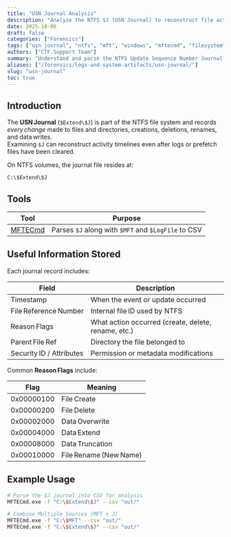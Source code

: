 ```yaml
---
title: "USN Journal Analysis"
description: "Analyze the NTFS $J (USN Journal) to reconstruct file activity timelines and detect deletions, renames, and other changes."
date: 2025-10-06
draft: false
categories: ["Forensics"]
tags: ["usn journal", "ntfs", "mft", "windows", "mftecmd", "filesystem"]
authors: ["CTF.Support Team"]
summary: "Understand and parse the NTFS Update Sequence Number Journal ($J) to trace file modifications, creations, and deletions during forensic investigations."
aliases: ["/forensics/logs-and-system-artifacts/usn-journal/"]
slug: "usn-journal"
toc: true
---
```


## Introduction

The **USN Journal** (`$Extend\$J`) is part of the NTFS file system and records *every change* made to files and directories, creations, deletions, renames, and data writes.  
Examining `$J` can reconstruct activity timelines even after logs or prefetch files have been cleared.

On NTFS volumes, the journal file resides at:

```text
C:\$Extend\$J
```

## Tools

| Tool                                                  | Purpose                                             |
|-------------------------------------------------------|-----------------------------------------------------|
| [MFTECmd](https://ericzimmerman.github.io/#!index.md) | Parses `$J` along with `$MFT` and `$LogFile` to CSV |

## Useful Information Stored

Each journal record includes:

| Field                    | Description                                         |
|--------------------------|-----------------------------------------------------|
| Timestamp                | When the event or update occurred                   |
| File Reference Number    | Internal file ID used by NTFS                       |
| Reason Flags             | What action occurred (create, delete, rename, etc.) |
| Parent File Ref          | Directory the file belonged to                      |
| Security ID / Attributes | Permission or metadata modifications                |

Common **Reason Flags** include:

| Flag       | Meaning                |
|------------|------------------------|
| 0x00000100 | File Create            |
| 0x00000200 | File Delete            |
| 0x00002000 | Data Overwrite         |
| 0x00004000 | Data Extend            |
| 0x00008000 | Data Truncation        |
| 0x00010000 | File Rename (New Name) |

## Example Usage

```bash
# Parse the $J journal into CSV for analysis
MFTECmd.exe -f "C:\$Extend\$J" --csv "out/"

# Combine Multiple Sources (MFT + J)
MFTECmd.exe -f "C:\$MFT" --csv "out/"
MFTECmd.exe -f "C:\$Extend\$J" --csv "out/"
```
